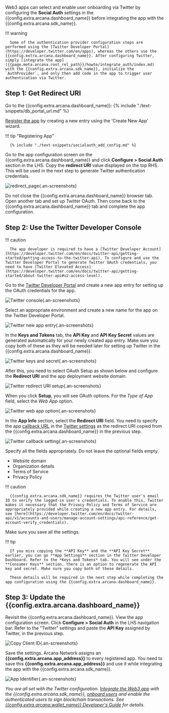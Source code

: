 Web3 apps can select and enable user onboarding via Twitter by configuring the **Social Auth** settings in the {{config.extra.arcana.dashboard_name}} before integrating the app with the {{config.extra.arcana.sdk_name}}.

!!! warning

      Some of the authentication provider configuration steps are performed using the [Twitter Developer Portal](https://developer.twitter.com/en/apps), whereas the others use the {{config.extra.arcana.dashboard_name}}. After configuring Twitter, simply [integrate the app]({{page.meta.arcana.root_rel_path}}/howto/integrate_auth/index.md) with the {{config.extra.arcana.sdk_name}}, initialize the `AuthProvider`, and only then add code in the app to trigger user authentication via Twitter.
      
## Step 1: Get Redirect URI

Go to the {{config.extra.arcana.dashboard_name}}: {% include "./text-snippets/db_portal_url.md" %}

[Register the app]({{page.meta.arcana.root_rel_path}}/howto/config_dapp.md#step-2-register-application) by creating a new entry using the 'Create New App' wizard. 

!!! tip "Registering App"
    
      {% include "./text-snippets/socialauth_add_config.md" %}

Go to the app configuration screen on the {{config.extra.arcana.dashboard_name}} and click **Configure > Social Auth** section in the LHS. Copy the **redirect URI** value displayed on the top RHS. This will be used in the next step to generate Twitter authentication credentials.

![redirect_page](/img/an_dApp_config_redirect_uri.png){.an-screenshots}

Do not close the {{config.extra.arcana.dashboard_name}} browser tab. Open another tab and set up Twitter OAuth. Then come back to the {{config.extra.arcana.dashboard_name}} tab and complete the app configuration.

## Step 2: Use the Twitter Developer Console

!!! caution

      The app developer is required to have a [Twitter Developer Account](https://developer.twitter.com/en/docs/twitter-api/getting-started/getting-access-to-the-twitter-api). To configure and use the Twitter Developer Portal to generate Twitter OAuth credentials, you need to have [Twitter Elevated Access](https://developer.twitter.com/en/docs/twitter-api/getting-started/about-twitter-api#v2-access-level). 

Go to the [Twitter Developer Portal](https://developer.twitter.com/en/portal/projects-and-apps) and create a new app entry for setting up the OAuth credentials for the app.

![Twitter console](/img/an_dApp_twitter_dev_console.png){.an-screenshots}

Select an appropriate environment and create a new name for the app on the Twitter Developer Portal.

![Twitter new app entry](/img/twitter_new_app_setup.png){.an-screenshots}

In the **Keys and Tokens** tab, the **API Key** and **API Key Secret** values are generated automatically for your newly created app entry. Make sure you copy both of these as they will be needed later for setting up Twitter in the {{config.extra.arcana.dashboard_name}}. 
 
![Twitter keys and secret](/img/twitter_new_app_keys_secret.png){.an-screenshots}

After this, you need to select OAuth Setup as shown below and configure the **Redirect URI** and the app deployment website domain.

![Twitter redirect URI setup](/img/twitter_oauth_settings.png){.an-screenshots}

When you click **Setup**, you will see OAuth options.  For the *Type of App* field, select the *Web App* option.

![Twitter web app option](/img/twitter_oauth_typeofapp.png){.an-screenshots}

In the **App Info** section, select the **Redirect URI** field. You need to specify the app [callback URL](https://developer.twitter.com/en/docs/apps/callback-urls) in the [Twitter settings](https://www.cozmoslabs.com/docs/profile-builder-2/add-ons/social-connect/create-twitter-app-social-connect/) as the redirect URI copied from the {{config.extra.arcana.dashboard_name}} in the previous step. 

![Twitter callback setting](/img/twitter_callback_url_setting.png){.an-screenshots}

Specify all the fields appropriately. Do not leave the optional fields empty.

- Website domain
- Organization details
- Terms of Service
- Privacy Policy

!!! caution

      {{config.extra.arcana.sdk_name}} requires the Twitter user's email ID to verify the logged-in user's credentials. To enable this, Twitter makes it necessary that the Privacy Policy and Terms of Service are appropriately provided while creating a new app entry. For details, see [here](https://developer.twitter.com/en/docs/twitter-api/v1/accounts-and-users/manage-account-settings/api-reference/get-account-verify_credentials).

Make sure you save all the settings.

!!! tip 

      If you miss copying the **API Key** and the **API Key Secret** earlier, you can go **App Settings** section in the Twitter Developer Dashboard. Refer to the *Keys and Tokens* tab. You will see under the **Consumer Keys** section, there is an option to regenerate the API key and secret. Make sure you copy both of these details.

      These details will be required in the next step while completing the app configuration using the {{config.extra.arcana.dashboard_name}}.

## Step 3: Update the {{config.extra.arcana.dashboard_name}}

Revisit the {{config.extra.arcana.dashboard_name}}. View the app configuration screen. Click **Configure > Social Auth** in the LHS navigation bar. Refer to the "Twitter" settings and paste the **API Key** assigned by Twitter, in the previous step. 

![Copy Client ID](/img/an_dApp_twitter_config.png){.an-screenshots}

Save the settings. Arcana Network assigns an **{{config.extra.arcana.app_address}}** to every registered app. You need to save this **{{config.extra.arcana.app_address}}** and use it while integrating the app with the {{config.extra.arcana.sdk_name}}. 

![App Identifier](/img/an_db_app_address.png){.an-screenshots}

*You are all set with the Twitter configuration. [Integrate the Web3 app]({{page.meta.arcana.root_rel_path}}/howto/integrate_auth/index.md) with the {{config.extra.arcana.sdk_name}}, [onboard users]({{page.meta.arcana.root_rel_path}}/howto/onboard_users/index.md) and enable the authenticated users to sign blockchain transactions. See [{{config.extra.arcana.wallet_name}} Developer's Guide]({{page.meta.arcana.root_rel_path}}/howto/arcana_wallet/index.md) for details.*
